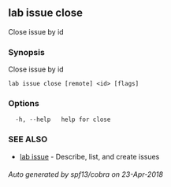 ## lab issue close

Close issue by id

### Synopsis

Close issue by id

```
lab issue close [remote] <id> [flags]
```

### Options

```
  -h, --help   help for close
```

### SEE ALSO

* [lab issue](lab_issue.md)	 - Describe, list, and create issues

###### Auto generated by spf13/cobra on 23-Apr-2018
